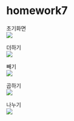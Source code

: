 # homework7

초기화면<br><img src='https://github.com/fbwkzl333/homework7/blob/master/Calculator/app/src/main/res/image/Screenshot_1479291014.png'><br>

더하기<br><img src='https://github.com/fbwkzl333/homework7/blob/master/Calculator/app/src/main/res/image/Screenshot_1479291079.png'><br>

빼기<br><img src='https://github.com/fbwkzl333/homework7/blob/master/Calculator/app/src/main/res/image/Screenshot_1479291129.png'><br>

곱하기<br><img src='https://github.com/fbwkzl333/homework7/blob/master/Calculator/app/src/main/res/image/Screenshot_1479291162.png'><br>

나누기<br><img src='https://github.com/fbwkzl333/homework7/blob/master/Calculator/app/src/main/res/image/Screenshot_1479291199.png'><br>


